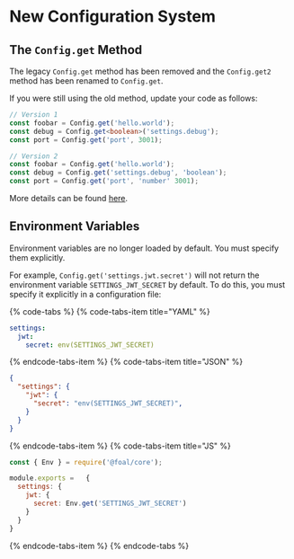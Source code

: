 # New Configuration System

## The `Config.get` Method

The legacy `Config.get` method has been removed and the `Config.get2` method has been renamed to `Config.get`.

If you were still using the old method, update your code as follows:

```typescript
// Version 1
const foobar = Config.get('hello.world');
const debug = Config.get<boolean>('settings.debug');
const port = Config.get('port', 3001);

// Version 2
const foobar = Config.get('hello.world');
const debug = Config.get('settings.debug', 'boolean');
const port = Config.get('port', 'number' 3001);
```

More details can be found [here](../deployment-and-environments/configuration.md).

## Environment Variables

Environment variables are no longer loaded by default. You must specify them explicitly.

For example, `Config.get('settings.jwt.secret')` will not return the environment variable `SETTINGS_JWT_SECRET` by default. To do this, you must specify it explicitly in a configuration file:

{% code-tabs %}
{% code-tabs-item title="YAML" %}
```yaml
settings:
  jwt:
    secret: env(SETTINGS_JWT_SECRET)
```
{% endcode-tabs-item %}
{% code-tabs-item title="JSON" %}
```json
{
  "settings": {
    "jwt": {
      "secret": "env(SETTINGS_JWT_SECRET)",
    }
  }
}
```
{% endcode-tabs-item %}
{% code-tabs-item title="JS" %}
```javascript
const { Env } = require('@foal/core');

module.exports =   {
  settings: {
    jwt: {
      secret: Env.get('SETTINGS_JWT_SECRET')
    }
  }
}
```
{% endcode-tabs-item %}
{% endcode-tabs %}